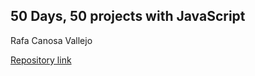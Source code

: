 <h2>50 Days, 50 projects with JavaScript</h2>
<p>Rafa Canosa Vallejo</p>
<a href="https://github.com/bradtraversy/50projects50days">Repository link</a>